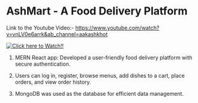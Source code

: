 # AshMart - A Food Delivery Platform

Link to the Youtube Video:- https://www.youtube.com/watch?v=vnLV0e6arrk&ab_channel=aakashkhot

[![Click here to Watch!!](https://img.youtube.com/watch?v=vnLV0e6arrk&ab_channel=aakashkhot/0.jpg)](https://www.youtube.com/watch?v=vnLV0e6arrk&ab_channel=aakashkhot)

1) MERN React app: Developed a user-friendly food delivery platform with secure authentication.

2) Users can log in, register, browse menus, add dishes to a cart, place orders, and view order history.

3) MongoDB was used as the database for efficient data management.
